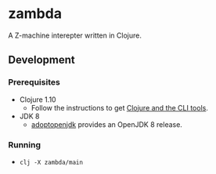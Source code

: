 # zambda

A Z-machine interepter written in Clojure.

## Development

### Prerequisites

- Clojure 1.10
  - Follow the instructions to get [Clojure and the CLI
    tools](https://clojure.org/guides/getting_started#_clojure_installer_and_cli_tools).
- JDK 8
  - [adoptopenjdk](https://adoptopenjdk.net/?variant=openjdk8&jvmVariant=hotspot)
    provides an OpenJDK 8 release.

### Running

- `clj -X zambda/main`
